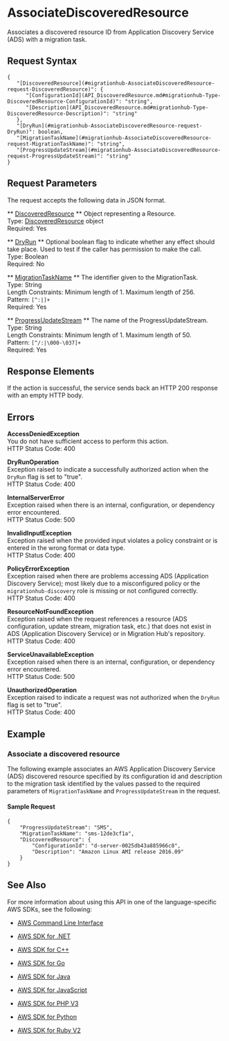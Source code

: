 # AssociateDiscoveredResource<a name="API_AssociateDiscoveredResource"></a>

Associates a discovered resource ID from Application Discovery Service \(ADS\) with a migration task\.

## Request Syntax<a name="API_AssociateDiscoveredResource_RequestSyntax"></a>

```
{
   "[DiscoveredResource](#migrationhub-AssociateDiscoveredResource-request-DiscoveredResource)": { 
      "[ConfigurationId](API_DiscoveredResource.md#migrationhub-Type-DiscoveredResource-ConfigurationId)": "string",
      "[Description](API_DiscoveredResource.md#migrationhub-Type-DiscoveredResource-Description)": "string"
   },
   "[DryRun](#migrationhub-AssociateDiscoveredResource-request-DryRun)": boolean,
   "[MigrationTaskName](#migrationhub-AssociateDiscoveredResource-request-MigrationTaskName)": "string",
   "[ProgressUpdateStream](#migrationhub-AssociateDiscoveredResource-request-ProgressUpdateStream)": "string"
}
```

## Request Parameters<a name="API_AssociateDiscoveredResource_RequestParameters"></a>

The request accepts the following data in JSON format\.

 ** [DiscoveredResource](#API_AssociateDiscoveredResource_RequestSyntax) **   <a name="migrationhub-AssociateDiscoveredResource-request-DiscoveredResource"></a>
Object representing a Resource\.  
Type: [DiscoveredResource](API_DiscoveredResource.md) object  
Required: Yes

 ** [DryRun](#API_AssociateDiscoveredResource_RequestSyntax) **   <a name="migrationhub-AssociateDiscoveredResource-request-DryRun"></a>
Optional boolean flag to indicate whether any effect should take place\. Used to test if the caller has permission to make the call\.  
Type: Boolean  
Required: No

 ** [MigrationTaskName](#API_AssociateDiscoveredResource_RequestSyntax) **   <a name="migrationhub-AssociateDiscoveredResource-request-MigrationTaskName"></a>
The identifier given to the MigrationTask\.  
Type: String  
Length Constraints: Minimum length of 1\. Maximum length of 256\.  
Pattern: `[^:|]+`   
Required: Yes

 ** [ProgressUpdateStream](#API_AssociateDiscoveredResource_RequestSyntax) **   <a name="migrationhub-AssociateDiscoveredResource-request-ProgressUpdateStream"></a>
The name of the ProgressUpdateStream\.  
Type: String  
Length Constraints: Minimum length of 1\. Maximum length of 50\.  
Pattern: `[^/:|\000-\037]+`   
Required: Yes

## Response Elements<a name="API_AssociateDiscoveredResource_ResponseElements"></a>

If the action is successful, the service sends back an HTTP 200 response with an empty HTTP body\.

## Errors<a name="API_AssociateDiscoveredResource_Errors"></a>

 **AccessDeniedException**   
You do not have sufficient access to perform this action\.  
HTTP Status Code: 400

 **DryRunOperation**   
Exception raised to indicate a successfully authorized action when the `DryRun` flag is set to "true"\.  
HTTP Status Code: 400

 **InternalServerError**   
Exception raised when there is an internal, configuration, or dependency error encountered\.  
HTTP Status Code: 500

 **InvalidInputException**   
Exception raised when the provided input violates a policy constraint or is entered in the wrong format or data type\.  
HTTP Status Code: 400

 **PolicyErrorException**   
Exception raised when there are problems accessing ADS \(Application Discovery Service\); most likely due to a misconfigured policy or the `migrationhub-discovery` role is missing or not configured correctly\.  
HTTP Status Code: 400

 **ResourceNotFoundException**   
Exception raised when the request references a resource \(ADS configuration, update stream, migration task, etc\.\) that does not exist in ADS \(Application Discovery Service\) or in Migration Hub's repository\.  
HTTP Status Code: 400

 **ServiceUnavailableException**   
Exception raised when there is an internal, configuration, or dependency error encountered\.  
HTTP Status Code: 500

 **UnauthorizedOperation**   
Exception raised to indicate a request was not authorized when the `DryRun` flag is set to "true"\.  
HTTP Status Code: 400

## Example<a name="API_AssociateDiscoveredResource_Examples"></a>

### Associate a discovered resource<a name="API_AssociateDiscoveredResource_Example_1"></a>

The following example associates an AWS Application Discovery Service \(ADS\) discovered resource specified by its configuration id and description to the migration task identified by the values passed to the required parameters of `MigrationTaskName` and `ProgressUpdateStream` in the request\.

#### Sample Request<a name="API_AssociateDiscoveredResource_Example_1_Request"></a>

```
{
    "ProgressUpdateStream": "SMS", 
    "MigrationTaskName": "sms-12de3cf1a", 
    "DiscoveredResource": {
        "ConfigurationId": "d-server-0025db43a885966c8", 
        "Description": "Amazon Linux AMI release 2016.09"
    }
}
```

## See Also<a name="API_AssociateDiscoveredResource_SeeAlso"></a>

For more information about using this API in one of the language\-specific AWS SDKs, see the following:

+  [AWS Command Line Interface](http://docs.aws.amazon.com/goto/aws-cli/AWSMigrationHub-2017-05-31/AssociateDiscoveredResource) 

+  [AWS SDK for \.NET](http://docs.aws.amazon.com/goto/DotNetSDKV3/AWSMigrationHub-2017-05-31/AssociateDiscoveredResource) 

+  [AWS SDK for C\+\+](http://docs.aws.amazon.com/goto/SdkForCpp/AWSMigrationHub-2017-05-31/AssociateDiscoveredResource) 

+  [AWS SDK for Go](http://docs.aws.amazon.com/goto/SdkForGoV1/AWSMigrationHub-2017-05-31/AssociateDiscoveredResource) 

+  [AWS SDK for Java](http://docs.aws.amazon.com/goto/SdkForJava/AWSMigrationHub-2017-05-31/AssociateDiscoveredResource) 

+  [AWS SDK for JavaScript](http://docs.aws.amazon.com/goto/AWSJavaScriptSDK/AWSMigrationHub-2017-05-31/AssociateDiscoveredResource) 

+  [AWS SDK for PHP V3](http://docs.aws.amazon.com/goto/SdkForPHPV3/AWSMigrationHub-2017-05-31/AssociateDiscoveredResource) 

+  [AWS SDK for Python](http://docs.aws.amazon.com/goto/boto3/AWSMigrationHub-2017-05-31/AssociateDiscoveredResource) 

+  [AWS SDK for Ruby V2](http://docs.aws.amazon.com/goto/SdkForRubyV2/AWSMigrationHub-2017-05-31/AssociateDiscoveredResource) 